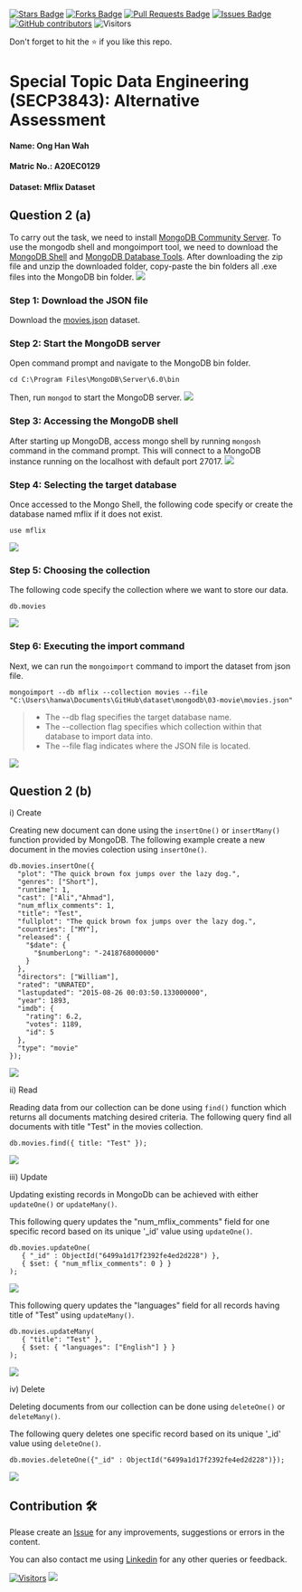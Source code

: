 <a href="https://github.com/drshahizan/SECP3843/stargazers"><img src="https://img.shields.io/github/stars/drshahizan/SECP3843" alt="Stars Badge"/></a>
<a href="https://github.com/drshahizan/SECP3843/network/members"><img src="https://img.shields.io/github/forks/drshahizan/SECP3843" alt="Forks Badge"/></a>
<a href="https://github.com/drshahizan/SECP3843/pulls"><img src="https://img.shields.io/github/issues-pr/drshahizan/SECP3843" alt="Pull Requests Badge"/></a>
<a href="https://github.com/drshahizan/SECP3843/issues"><img src="https://img.shields.io/github/issues/drshahizan/SECP3843" alt="Issues Badge"/></a>
<a href="https://github.com/drshahizan/SECP3843/graphs/contributors"><img alt="GitHub contributors" src="https://img.shields.io/github/contributors/drshahizan/SECP3843?color=2b9348"></a>
![Visitors](https://api.visitorbadge.io/api/visitors?path=https%3A%2F%2Fgithub.com%2Fdrshahizan%2FSECP3843&labelColor=%23d9e3f0&countColor=%23697689&style=flat)

Don't forget to hit the :star: if you like this repo.

# Special Topic Data Engineering (SECP3843): Alternative Assessment

#### Name: Ong Han Wah
#### Matric No.: A20EC0129
#### Dataset: Mflix Dataset

## Question 2 (a)
To carry out the task, we need to install [MongoDB Community Server](https://www.mongodb.com/try/download/community). To use the mongodb shell and mongoimport tool, we need to download the [MongoDB Shell](https://www.mongodb.com/try/download/shell) and [MongoDB Database Tools](https://www.mongodb.com/try/download/database-tools). After downloading the zip file and unzip the downloaded folder, copy-paste the bin folders all .exe files into the MongoDB bin folder.
<img src="./files/images/bin.png">

### Step 1: Download the JSON file
Download the [movies.json](https://github.com/drshahizan/dataset/blob/main/mongodb/03-movie/movies.json) dataset.

### Step 2: Start the MongoDB server
Open command prompt and navigate to the MongoDB bin folder.
```
cd C:\Program Files\MongoDB\Server\6.0\bin
```
Then, run `mongod` to start the MongoDB server.
<img src="./files/images/start_mongo.png">

### Step 3: Accessing the MongoDB shell
After starting up MongoDB, access mongo shell by running `mongosh` command in the command prompt. This will connect to a MongoDB instance running on the localhost with default port 27017.
<img src="./files/images/mongo_shell.png">

### Step 4: Selecting the target database
Once accessed to the Mongo Shell, the following code specify or create the database named mflix if it does not exist.
```
use mflix
```

<img src="./files/images/use_db.png">

### Step 5: Choosing the collection
The following code specify the collection where we want to store our data.
```
db.movies
```

<img src="./files/images/collection.png">

### Step 6: Executing the import command
Next, we can run the `mongoimport` command to import the dataset from json file.
```
mongoimport --db mflix --collection movies --file "C:\Users\hanwa\Documents\GitHub\dataset\mongodb\03-movie\movies.json"
```
> - The --db flag specifies the target database name.
> - The --collection flag specifies which collection within that database to import data into.
> - The --file flag indicates where the JSON file is located.

<img src="./files/images/mongoimport.png">

## Question 2 (b)

i) Create

Creating new document can done using the `insertOne()` or `insertMany()` function provided by MongoDB. The following example create a new document in the movies colection using `insertOne()`.
```
db.movies.insertOne({
  "plot": "The quick brown fox jumps over the lazy dog.",
  "genres": ["Short"],
  "runtime": 1,
  "cast": ["Ali","Ahmad"],
  "num_mflix_comments": 1,
  "title": "Test",
  "fullplot": "The quick brown fox jumps over the lazy dog.",
  "countries": ["MY"],
  "released": {
    "$date": {
      "$numberLong": "-2418768000000"
    }
  },
  "directors": ["William"],
  "rated": "UNRATED",
  "lastupdated": "2015-08-26 00:03:50.133000000",
  "year": 1893,
  "imdb": {
    "rating": 6.2,
    "votes": 1189,
    "id": 5
  },
  "type": "movie"
});
```
<img src="./files/images/insertone.png">

ii) Read

Reading data from our collection can be done using `find()` function which returns all documents matching desired criteria. The following query find all documents with title "Test" in the movies collection.
```
db.movies.find({ title: "Test" });
```
<img src="./files/images/find.png">

iii) Update

Updating existing records in MongoDb can be achieved with either `updateOne()` or `updateMany()`. 

This following query updates the "num_mflix_comments" field for one specific record based on its unique '_id' value using `updateOne()`.
```
db.movies.updateOne(
   { "_id" : ObjectId("6499a1d17f2392fe4ed2d228") },
   { $set: { "num_mflix_comments": 0 } }
);
```
<img src="./files/images/updateone.png">

This following query updates the "languages" field for all records having title of "Test" using `updateMany()`.
```
db.movies.updateMany(
   { "title": "Test" },
   { $set: { "languages": ["English"] } }
);
```
<img src="./files/images/updatemany.png">

iv) Delete

Deleting documents from our collection can be done using `deleteOne()` or `deleteMany()`. 

The following query deletes one specific record based on its unique '_id' value using `deleteOne()`.
```
db.movies.deleteOne({"_id" : ObjectId("6499a1d17f2392fe4ed2d228")});
```
<img src="./files/images/deleteone.png">

## Contribution 🛠️
Please create an [Issue](https://github.com/drshahizan/special-topic-data-engineering/issues) for any improvements, suggestions or errors in the content.

You can also contact me using [Linkedin](https://www.linkedin.com/in/drshahizan/) for any other queries or feedback.

[![Visitors](https://api.visitorbadge.io/api/visitors?path=https%3A%2F%2Fgithub.com%2Fdrshahizan&labelColor=%23697689&countColor=%23555555&style=plastic)](https://visitorbadge.io/status?path=https%3A%2F%2Fgithub.com%2Fdrshahizan)
![](https://hit.yhype.me/github/profile?user_id=81284918)



